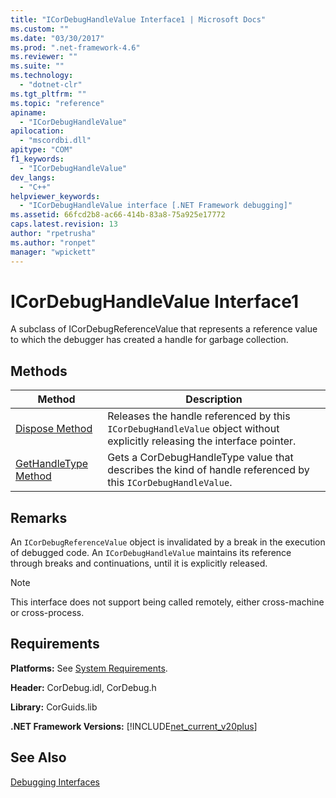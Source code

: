 ```yaml
---
title: "ICorDebugHandleValue Interface1 | Microsoft Docs"
ms.custom: ""
ms.date: "03/30/2017"
ms.prod: ".net-framework-4.6"
ms.reviewer: ""
ms.suite: ""
ms.technology: 
  - "dotnet-clr"
ms.tgt_pltfrm: ""
ms.topic: "reference"
apiname: 
  - "ICorDebugHandleValue"
apilocation: 
  - "mscordbi.dll"
apitype: "COM"
f1_keywords: 
  - "ICorDebugHandleValue"
dev_langs: 
  - "C++"
helpviewer_keywords: 
  - "ICorDebugHandleValue interface [.NET Framework debugging]"
ms.assetid: 66fcd2b8-ac66-414b-83a8-75a925e17772
caps.latest.revision: 13
author: "rpetrusha"
ms.author: "ronpet"
manager: "wpickett"
---
```

# ICorDebugHandleValue Interface1
A subclass of ICorDebugReferenceValue that represents a reference value to which the debugger has created a handle for garbage collection.  
  
## Methods  
  
|Method|Description|  
|------------|-----------------|  
|[Dispose Method](../../../../docs/framework/unmanaged-api/debugging/icordebughandlevalue-dispose-method.md)|Releases the handle referenced by this `ICorDebugHandleValue` object without explicitly releasing the interface pointer.|  
|[GetHandleType Method](../../../../docs/framework/unmanaged-api/debugging/icordebughandlevalue-gethandletype-method.md)|Gets a CorDebugHandleType value that describes the kind of handle referenced by this `ICorDebugHandleValue`.|  
  
## Remarks  
 An `ICorDebugReferenceValue` object is invalidated by a break in the execution of debugged code. An `ICorDebugHandleValue` maintains its reference through breaks and continuations, until it is explicitly released.  
  
> [!NOTE]
>  This interface does not support being called remotely, either cross-machine or cross-process.  
  
## Requirements  
 **Platforms:** See [System Requirements](../../../../docs/framework/getting-started/system-requirements.md).  
  
 **Header:** CorDebug.idl, CorDebug.h  
  
 **Library:** CorGuids.lib  
  
 **.NET Framework Versions:** [!INCLUDE[net_current_v20plus](../../../../includes/net-current-v20plus-md.md)]  
  
## See Also  
 [Debugging Interfaces](../../../../docs/framework/unmanaged-api/debugging/debugging-interfaces.md)